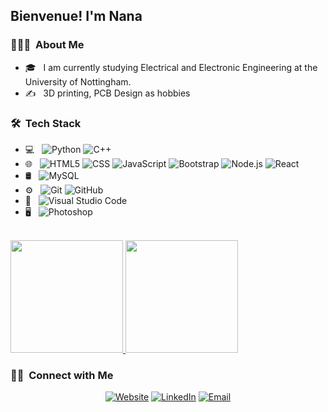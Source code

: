 <h2> Bienvenue! I'm Nana</h2>

<h3> 👨🏻‍💻 &nbsp;About Me </h3>

- 🎓 &nbsp; I am currently studying Electrical and Electronic Engineering at the University of Nottingham.
- ✍️ &nbsp; 3D printing, PCB Design as hobbies

<h3> 🛠 &nbsp;Tech Stack</h3>

- 💻 &nbsp;
  ![Python](https://img.shields.io/badge/-Python-333333?style=flat&logo=python)
  ![C++](https://img.shields.io/badge/-C++-333333?style=flat&logo=C%2B%2B&logoColor=00599C)
- 🌐 &nbsp;
  ![HTML5](https://img.shields.io/badge/-HTML5-333333?style=flat&logo=HTML5)
  ![CSS](https://img.shields.io/badge/-CSS-333333?style=flat&logo=CSS3&logoColor=1572B6)
  ![JavaScript](https://img.shields.io/badge/-JavaScript-333333?style=flat&logo=javascript)
  ![Bootstrap](https://img.shields.io/badge/-Bootstrap-333333?style=flat&logo=bootstrap&logoColor=563D7C)
  ![Node.js](https://img.shields.io/badge/-Node.js-333333?style=flat&logo=node.js)
  ![React](https://img.shields.io/badge/-React-333333?style=flat&logo=react)
- 🛢 &nbsp;
  ![MySQL](https://img.shields.io/badge/-MySQL-333333?style=flat&logo=mysql)
- ⚙️ &nbsp;
  ![Git](https://img.shields.io/badge/-Git-333333?style=flat&logo=git)
  ![GitHub](https://img.shields.io/badge/-GitHub-333333?style=flat&logo=github)
- 🔧 &nbsp;
  ![Visual Studio Code](https://img.shields.io/badge/-Visual%20Studio%20Code-333333?style=flat&logo=visual-studio-code&logoColor=007ACC)
- 🖥 &nbsp;
  ![Photoshop](https://img.shields.io/badge/-Photoshop-333333?style=flat&logo=adobe-photoshop)
<br/>

<a href="https://github.com/nanaawesome">
  <img height="180em" src="https://github-readme-stats.vercel.app/api?username=nanaawesome&theme=buefy&show_icons=true" />
  <img height="180em" src="https://github-readme-stats.vercel.app/api/top-langs/?username=nanaawesome&theme=buefy&layout=compact" />
</a>

<br/>

<h3> 🤝🏻 &nbsp;Connect with Me </h3>

<p align="center">
<a href="https://thenanayaw.netlify.com/"><img alt="Website" src="https://img.shields.io/badge/Website-www.thenanayaw.netlify.com-blue?style=flat-square&logo=google-chrome"></a>
<a href="https://www.linkedin.com/in/nana-yaw-asare-frimpong-855611107/"><img alt="LinkedIn" src="https://img.shields.io/badge/LinkedIn-Nana%20Yaw-blue?style=flat-square&logo=linkedin"></a>
<a href="mailto:nanayaw@resourceify.com"><img alt="Email" src="https://img.shields.io/badge/Email-nanayaw@resourceify.com-blue?style=flat-square&logo=gmail"></a>
</p>
